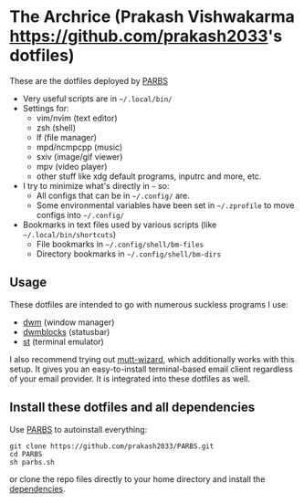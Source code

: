 # The Archrice (Prakash Vishwakarma <https://github.com/prakash2033>'s dotfiles)

These are the dotfiles deployed by [PARBS](https://github.com/prakash2033)

- Very useful scripts are in `~/.local/bin/`
- Settings for:
	- vim/nvim (text editor)
	- zsh (shell)
	- lf (file manager)
	- mpd/ncmpcpp (music)
	- sxiv (image/gif viewer)
	- mpv (video player)
	- other stuff like xdg default programs, inputrc and more, etc.
- I try to minimize what's directly in `~` so:
	- All configs that can be in `~/.config/` are.
	- Some environmental variables have been set in `~/.zprofile` to move configs into `~/.config/`
- Bookmarks in text files used by various scripts (like `~/.local/bin/shortcuts`)
	- File bookmarks in `~/.config/shell/bm-files`
	- Directory bookmarks in `~/.config/shell/bm-dirs`

## Usage

These dotfiles are intended to go with numerous suckless programs I use:

- [dwm](https://github.com/prakash2033/dwm) (window manager)
- [dwmblocks](https://github.com/prakash2033/dwmblocks) (statusbar)
- [st](https://github.com/prakash2033/st) (terminal emulator)

I also recommend trying out
[mutt-wizard](https://github.com/prakash2033/mutt-wizard), which additionally
works with this setup. It gives you an easy-to-install terminal-based email
client regardless of your email provider. It is integrated into these dotfiles
as well.

## Install these dotfiles and all dependencies

Use [PARBS](https://prakashvishwakarma.xyz) to autoinstall everything:

```
git clone https://github.com/prakash2033/PARBS.git
cd PARBS
sh parbs.sh
```

or clone the repo files directly to your home directory and install the
[dependencies](https://github.com/prakash2033/LARBS/blob/master/progs.csv).
